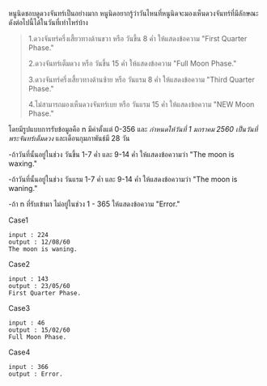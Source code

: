 หนูนิดชอบดูดวงจันทร์เป็นอย่างมาก หนูนิดอยากรู้ว่าวันไหนที่หนูนิดจะมองเห็นดวงจันทร์ที่มีลักษณะดังต่อไปนี้ได้ในวันที่เท่าไหร่บ้าง

>1.ดวงจันทร์ครึ่งเสี้ยวทางด้านขวา หรือ วันขึ้น 8 ค่ำ ให้แสดงข้อความ "First Quarter Phase."
>
>2.ดวงจันทร์เต็มดวง หรือ วันขึ้น 15 ค่ำ ให้แสดงข้อความ "Full Moon Phase."
>
>3.ดวงจันทร์ครึ่งเสี้ยวทางด้านซ้าย หรือ วันแรม 8 ค่ำ ให้แสดงข้อความ "Third Quarter Phase."
>
>4.ไม่สามารถมองเห็นดวงจันทร์เบย หรือ วันแรม 15 ค่ำ ให้แสดงข้อความ "NEW Moon Phase."
  
โดยมีรูปแบบการรับข้อมูลคือ n มีค่าตั้งแต่ 0-356 และ *กำหนดให้วันที่ 1 มกราคม 2560 เป็นวันที่พระจันทร์เต็มดวง* และเดือนกุมภาพันธ์มี 28 วัน

-ถ้าวันที่นั้นอยู่ในช่วง วันขึ้น 1-7 ค่ำ และ 9-14 ค่ำ ให้แสดงข้อความว่า "The moon is waxing."

-ถ้าวันที่นั้นอยู่ในช่วง วันแรม 1-7 ค่ำ และ 9-14 ค่ำ ให้แสดงข้อความว่า "The moon is waning."

-ถ้า n ที่รับเข้ามา ไม่อยู่ในช่วง 1 - 365 ให้แสดงข้อความ "Error."
          
          
Case1

```
input : 224
output : 12/08/60
The moon is waning.
```

Case2
       
```
input : 143
output : 23/05/60
First Quarter Phase.
```

Case3
       
```  
input : 46
output : 15/02/60
Full Moon Phase.
```      

Case4

```       
input : 366
output : Error.
```
       
